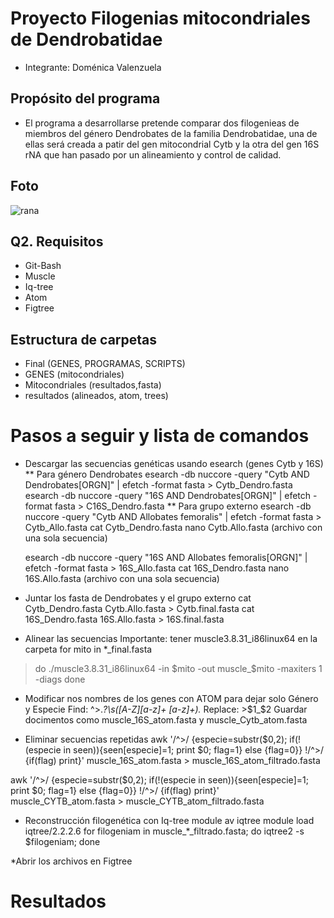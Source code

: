 # Proyecto Filogenias mitocondriales de Dendrobatidae
* Integrante: Doménica Valenzuela

## Propósito del programa
* El programa a desarrollarse pretende comparar dos filogenieas de miembros del género Dendrobates de la familia Dendrobatidae, una de ellas será creada a patir del gen mitocondrial Cytb y la otra del gen 16S rNA que han pasado por un alineamiento y control de calidad.
  
## Foto
![rana](https://upload.wikimedia.org/wikipedia/commons/9/9e/Dendrobates.tinctorius.7037.jpg)

## Q2. Requisitos
* Git-Bash
* Muscle
* Iq-tree
* Atom
* Figtree

## Estructura de carpetas
* Final (GENES, PROGRAMAS, SCRIPTS)
* GENES (mitocondriales)
* Mitocondriales (resultados,fasta)
* resultados (alineados, atom, trees)
  

# Pasos a seguir y lista de comandos
* Descargar las secuencias genéticas usando esearch (genes Cytb y 16S)
** Para género Dendrobates
  esearch -db nuccore -query "Cytb AND Dendrobates[ORGN]" | efetch -format fasta > Cytb_Dendro.fasta
  esearch -db nuccore -query "16S AND Dendrobates[ORGN]" | efetch -format fasta > C16S_Dendro.fasta
** Para grupo externo
  esearch -db nuccore -query "Cytb AND Allobates femoralis" | efetch -format fasta > Cytb_Allo.fasta
  cat Cytb_Dendro.fasta
  nano Cytb.Allo.fasta (archivo con una sola secuencia)
  
  esearch -db nuccore -query "16S AND Allobates femoralis[ORGN]" | efetch -format fasta > 16S_Allo.fasta
  cat 16S_Dendro.fasta
  nano 16S.Allo.fasta (archivo con una sola secuencia)
  
* Juntar los fasta de Dendrobates y el grupo externo
  cat Cytb_Dendro.fasta Cytb.Allo.fasta > Cytb.final.fasta
  cat 16S_Dendro.fasta 16S.Allo.fasta > 16S.final.fasta
  
* Alinear las secuencias
  Importante: tener muscle3.8.31_i86linux64 en la carpeta
 for mito in *_final.fasta
> do ./muscle3.8.31_i86linux64 -in $mito -out muscle_$mito -maxiters 1 -diags
> done
  
* Modificar nos nombres de los genes con ATOM para dejar solo Género y Especie
  Find: ^>.*?\s([A-Z][a-z]+ [a-z]+).*
  Replace: >$1_$2
  Guardar docimentos como muscle_16S_atom.fasta y muscle_Cytb_atom.fasta

* Eliminar secuencias repetidas
awk '/^>/ {especie=substr($0,2); if(!(especie in seen)){seen[especie]=1; print $0; flag=1} else {flag=0}} !/^>/ {if(flag) print}' muscle_16S_atom.fasta > muscle_16S_atom_filtrado.fasta

awk '/^>/ {especie=substr($0,2); if(!(especie in seen)){seen[especie]=1; print $0; flag=1} else {flag=0}} !/^>/ {if(flag) print}' muscle_CYTB_atom.fasta > muscle_CYTB_atom_filtrado.fasta

* Reconstrucción filogenética con Iq-tree
  module av iqtree
  module load iqtree/2.2.2.6
  for filogeniam in muscle_*_filtrado.fasta; do iqtree2 -s $filogeniam; done
  
*Abrir los archivos en Figtree

# Resultados

